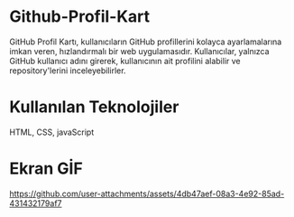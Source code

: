 # Github-Profil-Kart

GitHub Profil Kartı, kullanıcıların GitHub profillerini kolayca ayarlamalarına imkan veren, hızlandırmalı bir web uygulamasıdır. Kullanıcılar, yalnızca GitHub kullanıcı adını girerek, kullanıcının ait profilini alabilir ve repository'lerini inceleyebilirler. 

# Kullanılan Teknolojiler

HTML, CSS, javaScript

# Ekran GİF



https://github.com/user-attachments/assets/4db47aef-08a3-4e92-85ad-431432179af7

